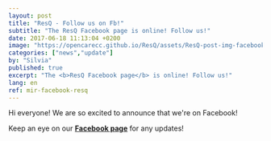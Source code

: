 ```yaml
---
layout: post
title: "ResQ - Follow us on Fb!"
subtitle: "The ResQ Facebook page is online! Follow us!"
date: 2017-06-18 11:13:04 +0200
image: "https://opencarecc.github.io/ResQ/assets/ResQ-post-img-facebook.jpg"
categories: ["news","update"]
by: "Silvia"
published: true
excerpt: "The <b>ResQ Facebook page</b> is online! Follow us!"
lang: en
ref: mir-facebook-resq
---
```


Hi everyone! We are so excited to announce that we're on Facebook!

Keep an eye on our <b>[Facebook page](https://www.facebook.com/ResQ-121899991732625/)</b> for any updates!
